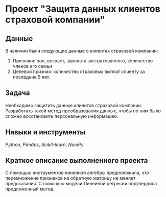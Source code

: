 # Проект "Защита данных клиентов страховой компании"


## Данные

В наличии были следующие данные о клиентах страховой компании:
1. Признаки: пол, возраст, зарплата застрахованного, количество членов его семьи
2. Целевой признак: количество страховых выплат клиенту за последние 5 лет.
  
## Задача

Необходимо защитить данные клиентов страховой компании. Разработать такой метод преобразования данных, чтобы по ним было сложно восстановить персональную информацию.
   
## Навыки и инструменты
*Python*, *Pandas*, *Scikit-learn*, *NumPy*

## Краткое описание выполненного проекта
С помощью инструментов линейной алгебры предположила, что перемножение признаков на обратную матрицу не меняет предсказания. С помощью модели Линейной регресии подтвердила предложенный метод. 
